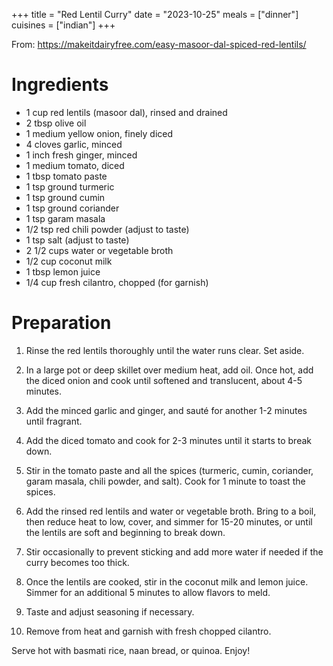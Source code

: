 +++
title = "Red Lentil Curry"
date = "2023-10-25"
meals = ["dinner"]
cuisines = ["indian"]
+++

From: https://makeitdairyfree.com/easy-masoor-dal-spiced-red-lentils/

# Ingredients
* 1 cup red lentils (masoor dal), rinsed and drained
* 2 tbsp olive oil
* 1 medium yellow onion, finely diced
* 4 cloves garlic, minced
* 1 inch fresh ginger, minced
* 1 medium tomato, diced
* 1 tbsp tomato paste
* 1 tsp ground turmeric
* 1 tsp ground cumin
* 1 tsp ground coriander
* 1 tsp garam masala
* 1/2 tsp red chili powder (adjust to taste)
* 1 tsp salt (adjust to taste)
* 2 1/2 cups water or vegetable broth
* 1/2 cup coconut milk
* 1 tbsp lemon juice
* 1/4 cup fresh cilantro, chopped (for garnish)

# Preparation
1. Rinse the red lentils thoroughly until the water runs clear. Set aside.

2. In a large pot or deep skillet over medium heat, add oil. Once hot, add the diced onion and cook until softened and translucent, about 4-5 minutes.

3. Add the minced garlic and ginger, and sauté for another 1-2 minutes until fragrant.

4. Add the diced tomato and cook for 2-3 minutes until it starts to break down.

5. Stir in the tomato paste and all the spices (turmeric, cumin, coriander, garam masala, chili powder, and salt). Cook for 1 minute to toast the spices.

6. Add the rinsed red lentils and water or vegetable broth. Bring to a boil, then reduce heat to low, cover, and simmer for 15-20 minutes, or until the lentils are soft and beginning to break down.

7. Stir occasionally to prevent sticking and add more water if needed if the curry becomes too thick.

8. Once the lentils are cooked, stir in the coconut milk and lemon juice. Simmer for an additional 5 minutes to allow flavors to meld.

9. Taste and adjust seasoning if necessary.

10. Remove from heat and garnish with fresh chopped cilantro.

Serve hot with basmati rice, naan bread, or quinoa. Enjoy!